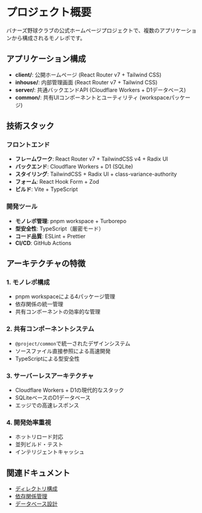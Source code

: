 # プロジェクト概要

バナーズ野球クラブの公式ホームページプロジェクトで、複数のアプリケーションから構成されるモノレポです。

## アプリケーション構成

- **client/**: 公開ホームページ (React Router v7 + Tailwind CSS)
- **inhouse/**: 内部管理画面 (React Router v7 + Tailwind CSS)
- **server/**: 共通バックエンドAPI (Cloudflare Workers + D1データベース)
- **common/**: 共有UIコンポーネントとユーティリティ (workspaceパッケージ)

## 技術スタック

### フロントエンド
- **フレームワーク**: React Router v7 + TailwindCSS v4 + Radix UI
- **バックエンド**: Cloudflare Workers + D1 (SQLite)
- **スタイリング**: TailwindCSS + Radix UI + class-variance-authority
- **フォーム**: React Hook Form + Zod
- **ビルド**: Vite + TypeScript

### 開発ツール
- **モノレポ管理**: pnpm workspace + Turborepo
- **型安全性**: TypeScript（厳密モード）
- **コード品質**: ESLint + Prettier
- **CI/CD**: GitHub Actions

## アーキテクチャの特徴

### 1. **モノレポ構成**
- pnpm workspaceによる4パッケージ管理
- 依存関係の統一管理
- 共有コンポーネントの効率的な管理

### 2. **共有コンポーネントシステム**
- `@project/common`で統一されたデザインシステム
- ソースファイル直接参照による高速開発
- TypeScriptによる型安全性

### 3. **サーバーレスアーキテクチャ**
- Cloudflare Workers + D1の現代的なスタック
- SQLiteベースのD1データベース
- エッジでの高速レスポンス

### 4. **開発効率重視**
- ホットリロード対応
- 並列ビルド・テスト
- インテリジェントキャッシュ

## 関連ドキュメント

- [ディレクトリ構成](./directory-structure.md)
- [依存関係管理](./dependencies.md)
- [データベース設計](./database.md)